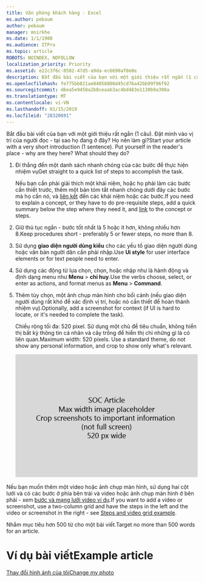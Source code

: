 ```yaml
---
title: Văn phòng khách hàng - Excel
ms.author: pebaum
author: pebaum
manager: mnirkhe
ms.date: 1/1/1900
ms.audience: ITPro
ms.topic: article
ROBOTS: NOINDEX, NOFOLLOW
localization_priority: Priority
ms.assetid: e22c3f6c-0582-47d5-a9da-ec6690af0e0e
description: Bắt đầu bài viết của bạn với một giới thiệu rất ngắn (1 câu). Đặt mình vào vị trí của người đọc - tại sao họ đang ở đây? Họ nên làm gì?
ms.openlocfilehash: fe775bb821ae84058806d45cd76a42bb99f96f92
ms.sourcegitcommit: d6ea5e9458a2b8ceaab3ac4bd483e1130b9a398a
ms.translationtype: MT
ms.contentlocale: vi-VN
ms.lasthandoff: 01/15/2019
ms.locfileid: "28320691"
---
```

<span data-ttu-id="7478c-p102">Bắt đầu bài viết của bạn với một giới thiệu rất ngắn (1 câu). Đặt mình vào vị trí của người đọc - tại sao họ đang ở đây? Họ nên làm gì?</span><span class="sxs-lookup"><span data-stu-id="7478c-p102">Start your article with a very short introduction (1 sentence). Put yourself in the reader's place - why are they here? What should they do?</span></span> 
  
1. <span data-ttu-id="7478c-108">Đi thẳng đến một danh sách nhanh chóng của các bước để thực hiện nhiệm vụ</span><span class="sxs-lookup"><span data-stu-id="7478c-108">Get straight to a quick list of steps to accomplish the task.</span></span>
    
    <span data-ttu-id="7478c-109">Nếu bạn cần phải giải thích một khái niệm, hoặc họ phải làm các bước cần thiết trước, thêm một bản tóm tắt nhanh chóng dưới đây các bước mà họ cần nó, và [liên kết](https://support.office.com/article/f37e7984-cf03-4fde-92d3-82970d7e241b.aspx) đến các khái niệm hoặc các bước.</span><span class="sxs-lookup"><span data-stu-id="7478c-109">If you need to explain a concept, or they have to do pre-requisite steps, add a quick summary below the step where they need it, and [link](https://support.office.com/article/f37e7984-cf03-4fde-92d3-82970d7e241b.aspx) to the concept or steps.</span></span> 
    
2. <span data-ttu-id="7478c-110">Giữ thủ tục ngắn - bước tốt nhất là 5 hoặc ít hơn, không nhiều hơn 8.</span><span class="sxs-lookup"><span data-stu-id="7478c-110">Keep procedures short - preferably 5 or fewer steps, no more than 8.</span></span>
    
3. <span data-ttu-id="7478c-111">Sử dụng **giao diện người dùng kiểu** cho các yếu tố giao diện người dùng hoặc văn bản người dân cần phải nhập.</span><span class="sxs-lookup"><span data-stu-id="7478c-111">Use **Ui style** for user interface elements or for text people need to enter.</span></span> 
    
4. <span data-ttu-id="7478c-112">Sử dụng các động từ lựa chọn, chọn, hoặc nhập như là hành động và định dạng menu như **Menu** \> **chỉ huy**.</span><span class="sxs-lookup"><span data-stu-id="7478c-112">Use the verbs choose, select, or enter as actions, and format menus as **Menu** \> **Command**.</span></span>
    
5. <span data-ttu-id="7478c-113">Thêm tùy chọn, một ảnh chụp màn hình cho bối cảnh (nếu giao diện người dùng rất khó để xác định vị trí, hoặc nó cần thiết để hoàn thành nhiệm vụ).</span><span class="sxs-lookup"><span data-stu-id="7478c-113">Optionally, add a screenshot for context (if UI is hard to locate, or it's needed to complete the task).</span></span>
    
    <span data-ttu-id="7478c-p103">Chiều rộng tối đa: 520 pixel. Sử dụng một chủ đề tiêu chuẩn, không hiển thị bất kỳ thông tin cá nhân và cây trồng để hiển thị chỉ những gì là có liên quan.</span><span class="sxs-lookup"><span data-stu-id="7478c-p103">Maximum width: 520 pixels. Use a standard theme, do not show any personal information, and crop to show only what's relevant.</span></span> 
    
    ![Giữ chỗ - chiều rộng tối đa cho SOC bài viết nghệ thuật là 520 pixel](media/7d43d3be-8658-4a5b-aa15-ed62a47a2b24.png)
  
<span data-ttu-id="7478c-117">Nếu bạn muốn thêm một video hoặc ảnh chụp màn hình, sử dụng hai cột lưới và có các bước ở phía bên trái và video hoặc ảnh chụp màn hình ở bên phải - xem [bước và mạng lưới video ví dụ](https://support.office.com/article/14ce8e82-efa0-47f5-bb84-94f078db3dae.aspx).</span><span class="sxs-lookup"><span data-stu-id="7478c-117">If you want to add a video or screenshot, use a two-column grid and have the steps in the left and the video or screenshot in the right - see [Steps and video grid example](https://support.office.com/article/14ce8e82-efa0-47f5-bb84-94f078db3dae.aspx).</span></span> 
  
<span data-ttu-id="7478c-118">Nhắm mục tiêu hơn 500 từ cho một bài viết.</span><span class="sxs-lookup"><span data-stu-id="7478c-118">Target no more than 500 words for an article.</span></span>
  
# <a name="example-article"></a><span data-ttu-id="7478c-119">Ví dụ bài viết</span><span class="sxs-lookup"><span data-stu-id="7478c-119">Example article</span></span>

[<span data-ttu-id="7478c-120">Thay đổi hình ảnh của tôi</span><span class="sxs-lookup"><span data-stu-id="7478c-120">Change my photo</span></span>](https://support.office.com/article/555376e0-1fca-49ba-8434-307a0525c767.aspx)
  

